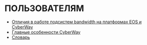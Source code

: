 # ПОЛЬЗОВАТЕЛЯМ

* [Отличия в работе подсистем bandwidth на платформах EOS и CyberWay](/users/bandwidth.md)
* [Главные особенности CyberWay](/users/cyberway_features.md)
* [Словарь](/users/glossary.md)






